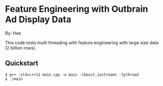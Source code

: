 # Feature Engineering with Outbrain Ad Display Data
By: Hee  

This code tests multi threading with feature engineering with large size data (2 billion rows).

## Quickstart
```$sh
$ g++ -std=c++11 main.cpp -o main -lboost_iostreams -lpthread
$ ./main
```

